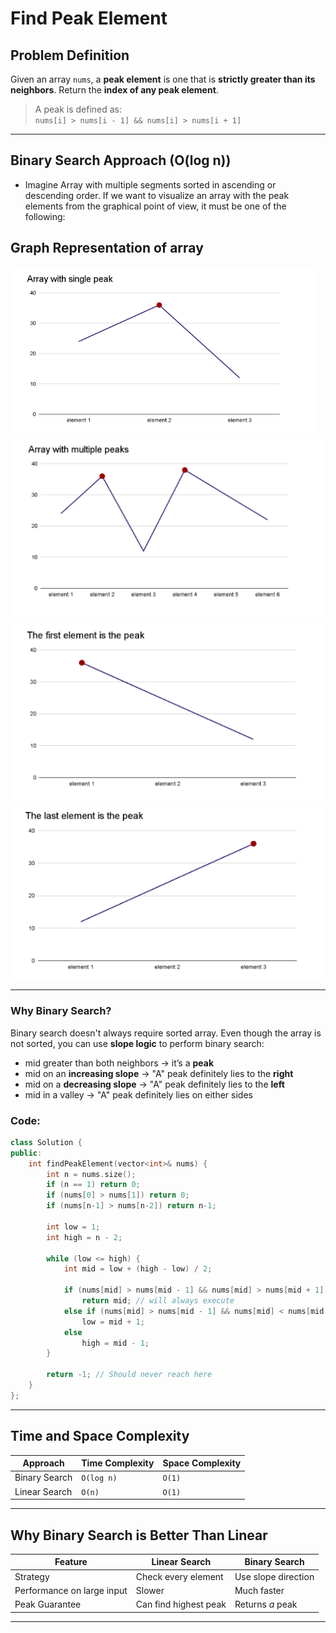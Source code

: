 # Find Peak Element 

## Problem Definition
Given an array `nums`, a **peak element** is one that is **strictly greater than its neighbors**.
Return the **index of any peak element**.
> A peak is defined as:  
> `nums[i] > nums[i - 1] && nums[i] > nums[i + 1]`
---

## Binary Search Approach (O(log n))
- Imagine Array with multiple segments sorted in ascending or descending order. If we want to visualize an array with the peak elements from the graphical point of view, it must be one of the following:
## Graph Representation of array
![Peak Graph 4](../images/arrWithSinglePeak.png)
![Peak Graph 1](../images/arrWithMultiplePeaks.png)
![Peak Graph 2](../images/ArrWithPeakAtFirstElement.png)
![Peak Graph 3](../images/ArrWithPeakAtLastElement.png)

---

### Why Binary Search?
Binary search doesn't always require sorted array.
Even though the array is not sorted, you can use **slope logic** to perform binary search:
- mid greater than both neighbors → it’s a **peak**
- mid on an **increasing slope** → "A" peak definitely lies to the **right**
- mid on a **decreasing slope** → "A" peak definitely lies to the **left**
- mid in a valley → "A" peak definitely lies on either sides


### Code:
```cpp
class Solution {
public:
    int findPeakElement(vector<int>& nums) {
        int n = nums.size();
        if (n == 1) return 0;
        if (nums[0] > nums[1]) return 0;
        if (nums[n-1] > nums[n-2]) return n-1;

        int low = 1;
        int high = n - 2;

        while (low <= high) {
            int mid = low + (high - low) / 2;

            if (nums[mid] > nums[mid - 1] && nums[mid] > nums[mid + 1])
                return mid; // will always execute
            else if (nums[mid] > nums[mid - 1] && nums[mid] < nums[mid + 1])
                low = mid + 1;
            else
                high = mid - 1;
        }

        return -1; // Should never reach here
    }
};
```
---

## Time and Space Complexity

| Approach        | Time Complexity | Space Complexity |
|-----------------|-----------------|------------------|
| Binary Search   | `O(log n)`      | `O(1)`           |
| Linear Search   | `O(n)`          | `O(1)`           |

---

## Why Binary Search is Better Than Linear

| Feature               | Linear Search        | Binary Search         |
|------------------------|----------------------|------------------------|
| Strategy              | Check every element  | Use slope direction    |
| Performance on large input | Slower             | Much faster            |
| Peak Guarantee        | Can find highest peak | Returns *a* peak       |

---

